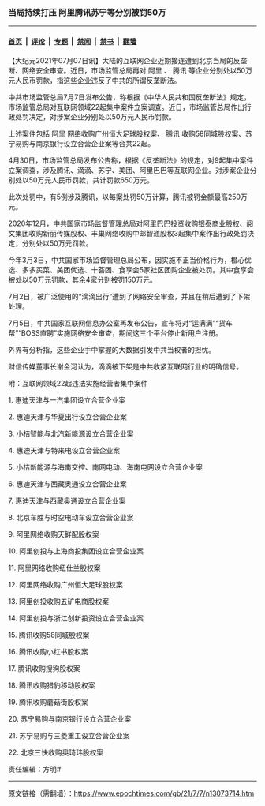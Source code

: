 ### 当局持续打压 阿里腾讯苏宁等分别被罚50万

---

#### [首页](../../../..?n13073714) &nbsp;|&nbsp; [评论](../../../../../epoch-comment?n13073714) &nbsp;|&nbsp; [专题](../../../../../epoch-special?n13073714) &nbsp;|&nbsp; [禁闻](../../../../../epoch-news?n13073714) &nbsp;|&nbsp; [禁书](../../../../../books?n13073714) &nbsp;|&nbsp; [翻墙](https://github.com/gfw-breaker/nogfw/blob/master/README.md?n13073714)


<div class="post_content" id="artbody" itemprop="articleBody">
 <!-- article content begin -->
 <p>
  【大纪元2021年07月07日讯】大陆的互联网企业近期接连遭到北京当局的反垄断、网络安全审查。近日，市场监管总局再对
  <ok href="https://www.epochtimes.com/gb/tag/%E9%98%BF%E9%87%8C.html">
   阿里
  </ok>
  、
  <ok href="https://www.epochtimes.com/gb/tag/%E8%85%BE%E8%AE%AF.html">
   腾讯
  </ok>
  等企业分别处以50万元人民币罚款，指这些企业违反了中共的所谓反垄断法。
 </p>
 <p>
  中共市场监管总局7月7日发布公告，称根据《中华人民共和国反垄断法》规定，市场监管总局对互联网领域22起集中案件立案调查。近日，市场监管总局作出行政处罚决定，对涉案企业分别处以50万元人民币罚款。
 </p>
 <p>
  上述案件包括
  <ok href="https://www.epochtimes.com/gb/tag/%E9%98%BF%E9%87%8C.html">
   阿里
  </ok>
  网络收购广州恒大足球股权案、
  <ok href="https://www.epochtimes.com/gb/tag/%E8%85%BE%E8%AE%AF.html">
   腾讯
  </ok>
  收购58同城股权案、苏宁易购与南京银行设立合营企业案等合共22起。
 </p>
 <p>
  4月30日，市场监管总局发布公告称，根据《反垄断法》的规定，对9起集中案件立案调查，涉及腾讯、滴滴、苏宁、美团、阿里巴巴等互联网企业。对涉案企业分别处以50万元人民币罚款，共计罚款650万元。
 </p>
 <p>
  此次处罚中，有5例涉及腾讯，以每案处罚50万计算，腾讯被罚金额最高250万元。
 </p>
 <p>
  2020年12月，中共国家市场监督管理总局对阿里巴巴投资收购银泰商业股权、阅文集团收购新丽传媒股权、丰巢网络收购中邮智递股权3起集中案作出行政处罚决定，分别处以50万元罚款。
 </p>
 <p>
  今年3月3日，中共国家市场监督管理总局公布，因实施不正当价格行为，橙心优选、多多买菜、美团优选、十荟团、食享会5家社区团购企业被处罚。其中食享会被处以50万元罚款，其余4家分别被罚150万元。
 </p>
 <p>
  7月2日，被广泛使用的“滴滴出行”遭到了网络安全审查，并且在稍后遭到了下架处理。
 </p>
 <p>
  7月5日，中共国家互联网信息办公室再发布公告，宣布将对“运满满”“货车帮”“BOSS直聘”实施网络安全审查，期间这三个平台停止新用户注册。
 </p>
 <p>
  外界有分析指，这些企业手中掌握的大数据引发中共当权者的担忧。
 </p>
 <p>
  财信传媒董事长谢金河认为，滴滴被下架是中共收紧互联网行业的明确信号。
 </p>
 <p>
  附：互联网领域22起违法实施经营者集中案件
 </p>
 <p>
  1. 惠迪天津与一汽集团设立合营企业案
 </p>
 <p>
  2. 惠迪天津与华夏出行设立合营企业案
 </p>
 <p>
  3. 小桔智能与北汽新能源设立合营企业案
 </p>
 <p>
  4. 惠迪天津与特来电设立合营企业案
 </p>
 <p>
  5. 小桔新能源与海南交控、南网电动、海南电网设立合营企业案
 </p>
 <p>
  6. 惠迪天津与西藏奥通设立合营企业案
 </p>
 <p>
  7. 惠迪天津与西藏奥通设立合营企业案
 </p>
 <p>
  8. 北京车胜与时空电动车设立合营企业案
 </p>
 <p>
  9. 阿里网络收购天鲜配股权案
 </p>
 <p>
  10. 阿里创投与上海商投集团设立合营企业案
 </p>
 <p>
  11. 阿里网络收购纽仕兰股权案
 </p>
 <p>
  12. 阿里网络收购广州恒大足球股权案
 </p>
 <p>
  13. 阿里创投收购五矿电商股权案
 </p>
 <p>
  14. 阿里创投与浙江创新投资设立合营企业案
 </p>
 <p>
  15. 腾讯收购58同城股权案
 </p>
 <p>
  16. 腾讯收购小红书股权案
 </p>
 <p>
  17. 腾讯收购搜狗股权案
 </p>
 <p>
  18. 腾讯收购猎豹移动股权案
 </p>
 <p>
  19. 腾讯收购蘑菇街股权案
 </p>
 <p>
  20. 苏宁易购与南京银行设立合营企业案
 </p>
 <p>
  21. 苏宁易购与三菱重工设立合营企业案
 </p>
 <p>
  22. 北京三快收购奥琦玮股权案
 </p>
 <p>
  责任编辑：方明#
 </p>
 <!-- article content end -->
 <div id="below_article_ad">
 </div>
</div>


---

原文链接（需翻墙）：https://www.epochtimes.com/gb/21/7/7/n13073714.htm